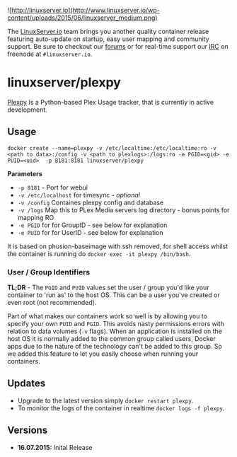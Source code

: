 ![http://linuxserver.io](http://www.linuxserver.io/wp-content/uploads/2015/06/linuxserver_medium.png)

The [LinuxServer.io](http://linuxserver.io) team brings you another quality container release featuring auto-update on startup, easy user mapping and community support. Be sure to checkout our [forums](http://forum.linuxserver.io) or for real-time support our [IRC](http://www.linuxserver.io/index.php/irc/) on freenode at `#linuxserver.io`.

# linuxserver/plexpy

[Plexpy](https://github.com/drzoidberg33/plexpy/) Is a Python-based Plex Usage tracker, that is currently in active development. 

## Usage

```
docker create --name=plexpy -v /etc/localtime:/etc/localtime:ro -v <path to data>:/config -v <path to plexlogs>:/logs:ro -e PGID=<gid> -e PUID=<uid>  -p 8181:8181 linuxserver/plexpy
```

**Parameters**

* `-p 8181` - Port for webui
* `-v /etc/localhost` for timesync - *optional*
* `-v /config` Containes plexpy config and database
* `-v /logs` Map this to PLex Media servers log directory - bonus points for mapping RO
* `-e PGID` for for GroupID - see below for explanation
* `-e PUID` for for UserID - see below for explanation

It is based on phusion-baseimage with ssh removed, for shell access whilst the container is running do `docker exec -it plexpy /bin/bash`.

### User / Group Identifiers

**TL;DR** - The `PGID` and `PUID` values set the user / group you'd like your container to 'run as' to the host OS. This can be a user you've created or even root (not recommended).

Part of what makes our containers work so well is by allowing you to specify your own `PUID` and `PGID`. This avoids nasty permissions errors with relation to data volumes (`-v` flags). When an application is installed on the host OS it is normally added to the common group called users, Docker apps due to the nature of the technology can't be added to this group. So we added this feature to let you easily choose when running your containers.



## Updates

* Upgrade to the latest version simply `docker restart plexpy`.
* To monitor the logs of the container in realtime `docker logs -f plexpy`.



## Versions

+ **16.07.2015:** Inital Release
